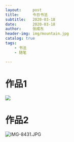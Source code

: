 ```yaml
---
layout:     post
title:      今日书法
subtitle:   2020-03-18
date:       2020-03-18
author:     张成东
header-img: img/mountain.jpg
catalog: true
tags:
    - 书法
    - 随笔

---
```

# 作品1
![](https://i.niupic.com/images/2020/03/18/72I9.JPG)

# 作品2
![IMG-8431.JPG](https://i.loli.net/2020/03/18/OFE2qxRthrbMCVB.jpg)

